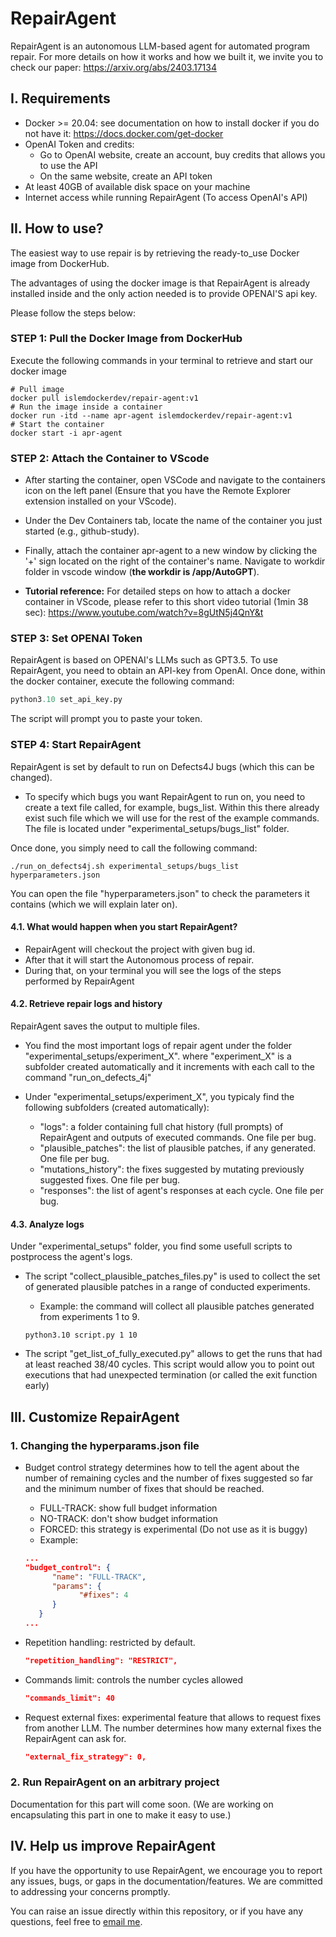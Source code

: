 # RepairAgent
RepairAgent is an autonomous LLM-based agent for automated program repair.
For more details on how it works and how we built it, we invite you to check our paper:
https://arxiv.org/abs/2403.17134

## I. Requirements
* Docker >= 20.04: see documentation on how to install docker if you do not have it: https://docs.docker.com/get-docker
* OpenAI Token and credits:
   * Go to OpenAI website, create an account, buy credits that allows you to use the API
   * On the same website, create an API token
* At least 40GB of available disk space on your machine
* Internet access while running RepairAgent (To access OpenAI's API)

## II. How to use?
The easiest way to use repair is by retrieving the ready-to_use Docker image from DockerHub.

The advantages of using the docker image is that RepairAgent is already installed inside and the only action needed is to provide OPENAI'S api key.


Please follow the steps below:


### STEP 1: Pull the Docker Image from DockerHub

Execute the following commands in your terminal to retrieve and start our docker image
```shell
# Pull image
docker pull islemdockerdev/repair-agent:v1
# Run the image inside a container
docker run -itd --name apr-agent islemdockerdev/repair-agent:v1
# Start the container
docker start -i apr-agent
```
### STEP 2: Attach the Container to VScode
* After starting the container, open VSCode and navigate to the containers icon on the left panel (Ensure that you have the Remote Explorer extension installed on your VScode).

* Under the Dev Containers tab, locate the name of the container you just started (e.g., github-study).

* Finally, attach the container apr-agent to a new window by clicking the '+' sign located on the right of the container's name. Navigate to workdir folder in vscode window (**the workdir is /app/AutoGPT**).

* **Tutorial reference:** For detailed steps on how to attach a docker container in VScode, please refer to this short video tutorial (1min 38 sec): https://www.youtube.com/watch?v=8gUtN5j4QnY&t

### STEP 3: Set OPENAI Token
RepairAgent is based on OPENAI's LLMs such as GPT3.5. To use RepairAgent, you need to obtain an API-key from OpenAI. Once done, within the docker container, execute the following command:
```Python
python3.10 set_api_key.py
```
The script will prompt you to paste your token.

### STEP 4: Start RepairAgent
RepairAgent is set by default to run on Defects4J bugs (which this can be changed). 

* To specify which bugs you want RepairAgent to run on, you need to create a text file called, for example, bugs_list. Within this there already exist such file which we will use for the rest of the example commands. The file is located under "experimental_setups/bugs_list" folder.

Once done, you simply need to call the following command:
```shell
./run_on_defects4j.sh experimental_setups/bugs_list hyperparameters.json
```

You can open the file "hyperparameters.json" to check the parameters it contains (which we will explain later on).

#### 4.1. What would happen when you start RepairAgent?

* RepairAgent will checkout the project with given bug id.
* After that it will start the Autonomous process of repair.
* During that, on your terminal you will see the logs of the steps performed by RepairAgent

#### 4.2. Retrieve repair logs and history
RepairAgent saves the output to multiple files.

* You find the most important logs of repair agent under the folder "experimental_setups/experiment_X". where "experiment_X" is a subfolder created automatically and it increments with each call to the command "run_on_defects_4j"

* Under "experimental_setups/experiment_X", you typicaly find the following subfolders (created automatically):
   * "logs": a folder containing full chat history (full prompts) of RepairAgent and outputs of executed commands. One file per bug.
   * "plausible_patches": the list of plausible patches, if any generated. One file per bug.
   * "mutations_history": the fixes suggested by mutating previously suggested fixes. One file per bug.
   * "responses": the list of agent's responses at each cycle. One file per bug.

#### 4.3. Analyze logs
Under "experimental_setups" folder, you find some usefull scripts to postprocess the agent's logs.

* The script "collect_plausible_patches_files.py" is used to collect the set of generated plausible patches in a range of conducted experiments.
   * Example: the command will collect all plausible patches generated from experiments 1 to 9.
   ```shell
   python3.10 script.py 1 10
   ```

* The script "get_list_of_fully_executed.py" allows to get the runs that had at least reached 38/40 cycles. This script would allow you to point out executions that had unexpected termination (or called the exit function early)

## III. Customize RepairAgent

### 1. Changing the hyperparams.json file

* Budget control strategy determines how to tell the agent about the number of remaining cycles and the number of fixes suggested so far and the minimum number of fixes that should be reached.
   * FULL-TRACK: show full budget information
   * NO-TRACK: don't show budget information
   * FORCED: this strategy is experimental (Do not use as it is buggy)
   * Example:
   ```json
   ...
   "budget_control": {
         "name": "FULL-TRACK", 
         "params": {
               "#fixes": 4
         }
      }
   ...
   ```

* Repetition handling: restricted by default.
   ```json
   "repetition_handling": "RESTRICT",
   ```

* Commands limit: controls the number cycles allowed
   ```json
   "commands_limit": 40
   ```

* Request external fixes: experimental feature that allows to request fixes from another LLM. The number determines how many external fixes the RepairAgent can ask for.
   ```json
   "external_fix_strategy": 0,
   ```

### 2. Run RepairAgent on an arbitrary project
Documentation for this part will come soon. (We are working on encapsulating this part in one to make it easy to use.)


## IV. Help us improve RepairAgent
If you have the opportunity to use RepairAgent, we encourage you to report any issues, bugs, or gaps in the documentation/features. We are committed to addressing your concerns promptly.

You can raise an issue directly within this repository, or if you have any questions, feel free to [email me](mailto:fi_bouzenia@esi.dz).
